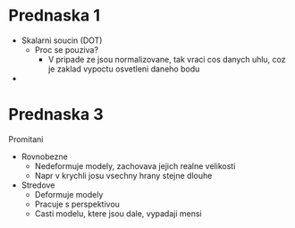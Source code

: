 # Prednaska 1
- Skalarni soucin (DOT)
  - Proc se pouziva?
    - V pripade ze jsou normalizovane, tak vraci cos danych uhlu, coz je zaklad vypoctu osvetleni daneho bodu
-


# Prednaska 3
Promitani
  - Rovnobezne
    - Nedeformuje modely, zachovava jejich realne velikosti
    - Napr v krychli josu vsechny hrany stejne dlouhe
  - Stredove
    - Deformuje modely
    - Pracuje s perspektivou
    - Casti modelu, ktere jsou dale, vypadaji mensi